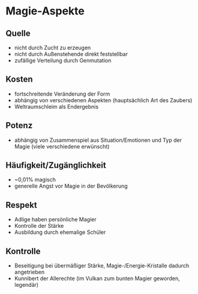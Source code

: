 # Magie-Aspekte

## Quelle
- nicht durch Zucht zu erzeugen
- nicht durch Außenstehende direkt feststellbar
- zufällige Verteilung durch Genmutation

## Kosten
- fortschreitende Veränderung der Form
- abhängig von verschiedenen Aspekten (hauptsächlich Art des Zaubers)
- Weltraumschleim als Endergebnis

## Potenz
- abhängig von Zusammenspiel aus Situation/Emotionen und Typ der Magie (viele verschiedene erwünscht)

## Häufigkeit/Zugänglichkeit
- ~0,01% magisch
- generelle Angst vor Magie in der Bevölkerung

## Respekt
- Adlige haben persönliche Magier
- Kontrolle der Stärke
- Ausbildung durch ehemalige Schüler

## Kontrolle
- Beseitigung bei übermäßiger Stärke, Magie-/Energie-Kristalle dadurch angetrieben
- Kunnibert der Allerechte (im Vulkan zum bunten Magier geworden, legendär)





